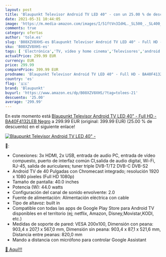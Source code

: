 ```yaml
---
layout: post
title: 'Blaupunkt Televisor Android TV LED 40" - con un 25.00 % de descuento'
date: 2021-05-31 10:44:05
image: 'https://m.media-amazon.com/images/I/51ftVn3IdHL._SL500_._SL400_.jpg'
comments: true
category: ofertas
author: 'tole.es'
slug: 'B08XZV8XHS-es Blaupunkt Televisor Android TV LED 40" - Full HD -...'
sku: 'B08XZV8XHS-es'
tags: [ 'Electrónica','TV, vídeo y home cinema','Televisores','android','blaupunkt', ]
actualPrice: 299.99 EUR
currency: EUR
price: 299.99
comparePrice: 399.99 EUR
prodname: 'Blaupunkt Televisor Android TV LED 40" - Full HD - BA40F4132LEB  Negro'
country: 'es'
flag: '🇪🇸'
brand: 'Blaupunkt'
buyurl: 'https://www.amazon.es/dp/B08XZV8XHS/?tag=tolees-21'
descuento: '25.00'
average: '299.99'
---
```


En este momento está [Blaupunkt Televisor Android TV LED 40" - Full HD - BA40F4132LEB  Negro](https://www.amazon.es/dp/B08XZV8XHS/?tag=tolees-21) a 299.99 EUR (original: 399.99 EUR) (25.00 %  de descuento) en el siguiente enlace!

[![Blaupunkt Televisor Android TV LED 40" -](https://m.media-amazon.com/images/I/51ftVn3IdHL._SL500_._SL400_.jpg)](https://www.amazon.es/dp/B08XZV8XHS/?tag=tolees-21)

🔎:

- Conexiones: 3x HDMI, 2x USB, entrada de audio PC, entrada de vídeo compuesto, puerto de interfaz común CI,salida de audio digital, Wi-Fi, RJ-45, salida de auriculares; tuner triple DVB-T/T2 DVB-C DVB-S2
- Android TV de 40 Pulgadas con Chromecast integrado; resolución 1920 x 1080 píxeles (Full HD 1080p)
- Tamaño de pantalla: 40.0 inches
- Potencia (W): 44.0 watts
- Configuración del canal de sonido envolvente: 2.0
- Fuente de alimentación: Alimentación eléctrica con cable
- Tipo de altavoz: built in
- Compatible con todas las apps de Google Play Store para Android TV disponibles en el territorio (ej; netflix, Amazon, Disney,Movistar,KODI, etc.)
- Medidas de soporte de pared: VESA 200x100, Dimensión con peana: 903,4 x 207,1 x 567,0 mm, Dimensión sin peana: 903,4 x 87,1 x 521,6 mm, Distancia entre peanas: 820,0 mm
- Mando a distancia con micrófono para controlar Google Assistant

[🛒 Aquí!!!](https://www.amazon.es/dp/B08XZV8XHS/?tag=tolees-21)
